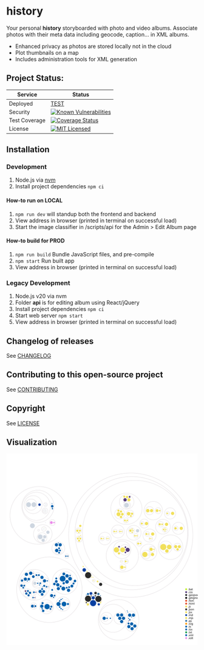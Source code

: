 # history

Your personal **history** storyboarded with photo and video albums. Associate photos with their meta data including geocode, caption... in XML albums.
* Enhanced privacy as photos are stored locally not in the cloud
* Plot thumbnails on a map
* Includes administration tools for XML generation

## Project Status:
| Service | Status |
|---|---|
| Deployed | [TEST](https://history.domaindesign.ca/) |
| Security | [![Known Vulnerabilities](https://snyk.io/test/github/danactive/history/badge.svg)](https://app.snyk.io/org/danactive/project/ca45a886-fc61-402f-9cd1-69bf22b35f24) |
| Test Coverage | [![Coverage Status](https://coveralls.io/repos/github/danactive/history/badge.svg?branch=master)](https://coveralls.io/github/danactive/history?branch=master) |
| License | [![MIT Licensed](http://img.shields.io/badge/license-MIT-blue.svg?style=flat-square)](http://opensource.org/licenses/MIT) |

## Installation

### Development
1. Node.js via [nvm](https://github.com/nvm-sh/nvm)
1. Install project dependencies `npm ci`

#### How-to run on LOCAL
1. `npm run dev` will standup both the frontend and backend
1. View address in browser (printed in terminal on successful load)
1. Start the image classifier in /scripts/api for the Admin > Edit Album page

#### How-to build for PROD
1. `npm run build` Bundle JavaScript files, and pre-compile
1. `npm start` Run built app
1. View address in browser (printed in terminal on successful load)

### Legacy Development
1. Node.js v20 via nvm
1. Folder **api** is for editing album using React/jQuery
1. Install project dependencies `npm ci`
1. Start web server `npm start`
1. View address in browser (printed in terminal on successful load)

## Changelog of releases
See [CHANGELOG](CHANGELOG.md)

## Contributing to this open-source project
See [CONTRIBUTING](api/CONTRIBUTING.md)

## Copyright
See [LICENSE](LICENSE)

## Visualization
![Visualization of the codebase](./diagram.svg)
